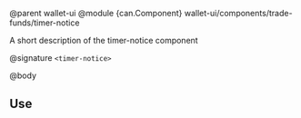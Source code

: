 @parent wallet-ui
@module {can.Component} wallet-ui/components/trade-funds/timer-notice <timer-notice>

A short description of the timer-notice component

@signature `<timer-notice>`

@body

## Use

